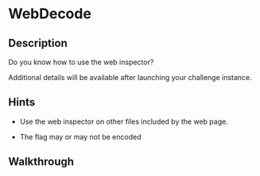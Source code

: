 # WebDecode

## Description

Do you know how to use the web inspector?

Additional details will be available after launching your challenge instance.

## Hints

* Use the web inspector on other files included by the web page.

* The flag may or may not be encoded

## Walkthrough

